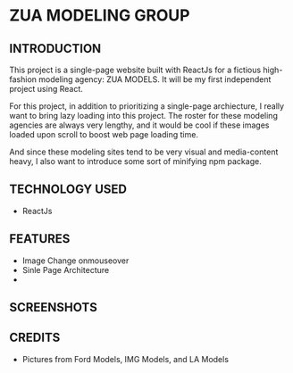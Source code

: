 # ZUA MODELING GROUP 

## INTRODUCTION
This project is a single-page website built with ReactJs for a fictious high-fashion modeling agency: ZUA MODELS. It will be my first independent project using React.   

For this project, in addition to prioritizing a single-page archiecture, I really want to bring lazy loading into this project. The roster for these modeling agencies are always very lengthy, and it would be cool if these images loaded upon scroll to boost web page loading time.

And since these modeling sites tend to be very visual and media-content heavy, I also want to introduce some sort of minifying npm package. 

## TECHNOLOGY USED
- ReactJs

## FEATURES  
- Image Change onmouseover
- Sinle Page Architecture
- 
## SCREENSHOTS

## CREDITS 
- Pictures from Ford Models, IMG Models, and LA Models  